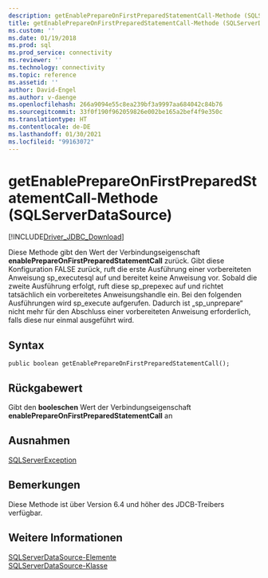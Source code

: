 ```yaml
---
description: getEnablePrepareOnFirstPreparedStatementCall-Methode (SQLServerDataSource)
title: getEnablePrepareOnFirstPreparedStatementCall-Methode (SQLServerDataSource)
ms.custom: ''
ms.date: 01/19/2018
ms.prod: sql
ms.prod_service: connectivity
ms.reviewer: ''
ms.technology: connectivity
ms.topic: reference
ms.assetid: ''
author: David-Engel
ms.author: v-daenge
ms.openlocfilehash: 266a9094e55c8ea239bf3a9997aa684042c84b76
ms.sourcegitcommit: 33f0f190f962059826e002be165a2bef4f9e350c
ms.translationtype: HT
ms.contentlocale: de-DE
ms.lasthandoff: 01/30/2021
ms.locfileid: "99163072"
---
```

# <a name="getenableprepareonfirstpreparedstatementcall-method-sqlserverdatasource"></a>getEnablePrepareOnFirstPreparedStatementCall-Methode (SQLServerDataSource)
[!INCLUDE[Driver_JDBC_Download](../../../includes/driver_jdbc_download.md)]

  Diese Methode gibt den Wert der Verbindungseigenschaft **enablePrepareOnFirstPreparedStatementCall** zurück. Gibt diese Konfiguration FALSE zurück, ruft die erste Ausführung einer vorbereiteten Anweisung sp_executesql auf und bereitet keine Anweisung vor. Sobald die zweite Ausführung erfolgt, ruft diese sp_prepexec auf und richtet tatsächlich ein vorbereitetes Anweisungshandle ein. Bei den folgenden Ausführungen wird sp_execute aufgerufen. Dadurch ist „sp_unprepare“ nicht mehr für den Abschluss einer vorbereiteten Anweisung erforderlich, falls diese nur einmal ausgeführt wird. 
  
## <a name="syntax"></a>Syntax  
  
```
public boolean getEnablePrepareOnFirstPreparedStatementCall();  
```  
  
## <a name="return-value"></a>Rückgabewert  
 Gibt den **booleschen** Wert der Verbindungseigenschaft **enablePrepareOnFirstPreparedStatementCall** an  
  
## <a name="exceptions"></a>Ausnahmen  
 [SQLServerException](../../../connect/jdbc/reference/sqlserverexception-class.md)  
 
## <a name="remarks"></a>Bemerkungen  
 Diese Methode ist über Version 6.4 und höher des JDCB-Treibers verfügbar.
 
## <a name="see-also"></a>Weitere Informationen  
 [SQLServerDataSource-Elemente](../../../connect/jdbc/reference/sqlserverdatasource-members.md)   
 [SQLServerDataSource-Klasse](../../../connect/jdbc/reference/sqlserverdatasource-class.md)  
  
  
